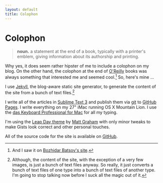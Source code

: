 ```yaml
---
layout: default
title: Colophon
---
```


# Colophon

> **noun.** a statement at the end of a book, typically with a printer's emblem, giving information about its authorship and printing.

Why yes, it does seem rather hipster of me to include a colophon on my blog. On the other hand, the colophon at the end of [O'Reilly][oreilly] books was always something that interested me and seemed cool.[^bbatsov] So, here's mine ...

I use [Jekyll][jekyll], the blog-aware static site generator, to generate the content of the site from a bunch of text files.[^text-files]

I write all of the articles in [Sublime Text 3][sublime] and publish them via [git][git] to [GitHub Pages][pages]. I write everything on my 27" iMac running OS X Mountain Lion. I use the [das Keyboard Professional for Mac][das-keyboard] for all my typing.

I'm using the [Leap Day theme][theme] by [Matt Graham][matt-graham] with only minor tweaks to make Gists look correct and other personal touches.

All of the source code for the site is available on [GitHub][source].

[^bbatsov]: And I saw it on [Bozhidar Batsov's site][bbatsov].
[^text-files]: Although, the content of the site, with the exception of a very few images, is just a bunch of text files anyway. So really, it just converts a bunch of text files of one type into a bunch of text files of another type. I'm going to stop talking now before I suck all the magic out of it.

[bbatsov]: http://batsov.com
[das-keyboard]: http://www.daskeyboard.com/product/model-s-professional-for-mac/
[git]: http://gitscm.org
[jekyll]: http://jekyllrb.com
[matt-graham]: http://twitter.com/#!/michigangraham
[oreilly]: http://www.oreilly.com
[pages]: https://pages.github.com
[source]: https://github.com/lee-dohm/lee-dohm.github.io
[sublime]: http://www.sublimetext.com
[theme]: https://github.com/mattgraham/Leap-Day
